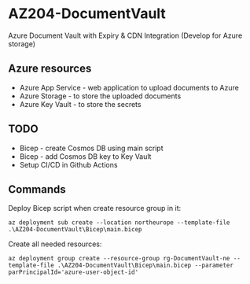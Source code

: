 # AZ204-DocumentVault
Azure Document Vault with Expiry &amp; CDN Integration (Develop for Azure storage)

## Azure resources

- Azure App Service - web application to upload documents to Azure
- Azure Storage - to store the uploaded documents
- Azure Key Vault - to store the secrets

## TODO
- Bicep - create Cosmos DB using main script
- Bicep - add Cosmos DB key to Key Vault
- Setup CI/CD in Github Actions

## Commands

Deploy Bicep script when create resource group in it:

```
az deployment sub create --location northeurope --template-file .\AZ204-DocumentVault\Bicep\main.bicep
```

Create all needed resources:
```
az deployment group create --resource-group rg-DocumentVault-ne --template-file .\AZ204-DocumentVault\Bicep\main.bicep --parameter parPrincipalId='azure-user-object-id'
```
